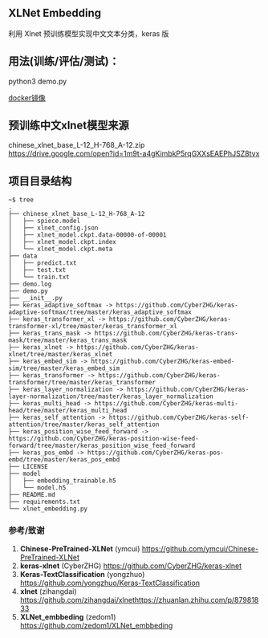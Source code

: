 ## XLNet Embedding

利用 Xlnet 预训练模型实现中文文本分类，keras 版

## 用法(训练/评估/测试)：
python3 demo.py

[docker镜像](https://hub.docker.com/r/gswyhq/keras-xlnet-chinese-text-classification)

## 预训练中文xlnet模型来源
chinese_xlnet_base_L-12_H-768_A-12.zip  
https://drive.google.com/open?id=1m9t-a4gKimbkP5rqGXXsEAEPhJSZ8tvx  

## 项目目录结构
```shell
~$ tree
.
├── chinese_xlnet_base_L-12_H-768_A-12
│   ├── spiece.model
│   ├── xlnet_config.json
│   ├── xlnet_model.ckpt.data-00000-of-00001
│   ├── xlnet_model.ckpt.index
│   └── xlnet_model.ckpt.meta
├── data
│   ├── predict.txt
│   ├── test.txt
│   └── train.txt
├── demo.log
├── demo.py
├── __init__.py
├── keras_adaptive_softmax -> https://github.com/CyberZHG/keras-adaptive-softmax/tree/master/keras_adaptive_softmax
├── keras_transformer_xl -> https://github.com/CyberZHG/keras-transformer-xl/tree/master/keras_transformer_xl
├── keras_trans_mask -> https://github.com/CyberZHG/keras-trans-mask/tree/master/keras_trans_mask
├── keras_xlnet -> https://github.com/CyberZHG/keras-xlnet/tree/master/keras_xlnet
├── keras_embed_sim -> https://github.com/CyberZHG/keras-embed-sim/tree/master/keras_embed_sim
├── keras_transformer -> https://github.com/CyberZHG/keras-transformer/tree/master/keras_transformer
├── keras_layer_normalization -> https://github.com/CyberZHG/keras-layer-normalization/tree/master/keras_layer_normalization
├── keras_multi_head -> https://github.com/CyberZHG/keras-multi-head/tree/master/keras_multi_head
├── keras_self_attention -> https://github.com/CyberZHG/keras-self-attention/tree/master/keras_self_attention
├── keras_position_wise_feed_forward -> https://github.com/CyberZHG/keras-position-wise-feed-forward/tree/master/keras_position_wise_feed_forward
├── keras_pos_embd -> https://github.com/CyberZHG/keras-pos-embd/tree/master/keras_pos_embd
├── LICENSE
├── model
│   ├── embedding_trainable.h5
│   └── model.h5
├── README.md
├── requirements.txt
└── xlnet_embedding.py
```

### 参考/致谢

1.  **Chinese-PreTrained-XLNet** (ymcui) https://github.com/ymcui/Chinese-PreTrained-XLNet
2.  **keras-xlnet** (CyberZHG)  https://github.com/CyberZHG/keras-xlnet
3.  **Keras-TextClassification** (yongzhuo) https://github.com/yongzhuo/Keras-TextClassification
4.  **xlnet** (zihangdai) https://github.com/zihangdai/xlnethttps://zhuanlan.zhihu.com/p/87981833
5.  **XLNet_embbeding** (zedom1) https://github.com/zedom1/XLNet_embbeding
